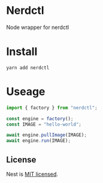 # Nerdctl

Node wrapper for nerdctl

# Install

```shell
yarn add nerdctl
```

# Useage

```ts
import { factory } from "nerdctl";

const engine = factory();
const IMAGE = "hello-world";

await engine.pullImage(IMAGE);
await engine.run(IMAGE);
```

## License

Nest is [MIT licensed](LICENSE).
